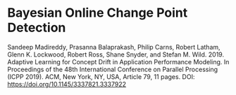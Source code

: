 # Bayesian Online Change Point Detection

Sandeep Madireddy, Prasanna Balaprakash, Philip Carns, Robert Latham, Glenn K. Lockwood, Robert Ross, Shane Snyder, and Stefan M. Wild. 2019. Adaptive Learning for Concept Drift in Application Performance Modeling. In Proceedings of the 48th International Conference on Parallel Processing (ICPP 2019). ACM, New York, NY, USA, Article 79, 11 pages. DOI: https://doi.org/10.1145/3337821.3337922